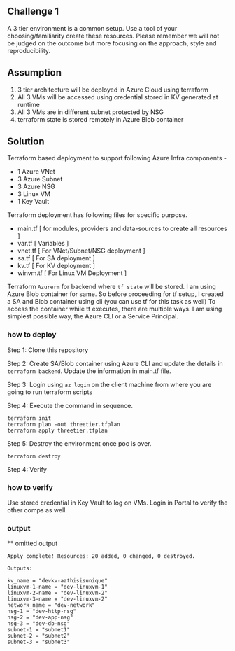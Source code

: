 ## Challenge 1
A 3 tier environment is a common setup. Use a tool of your choosing/familiarity create these resources. Please remember we will not be judged on the outcome but more focusing on the approach, style and reproducibility.


## Assumption

1. 3 tier architecture will be deployed in Azure Cloud using terraform
2. All 3 VMs will be accessed using credential stored in KV generated at runtime
3. All 3 VMs are in different subnet protected by NSG
4. terraform state is stored remotely in Azure Blob container


## Solution

Terraform based deployment to support following Azure Infra components -
- 1 Azure VNet 
- 3 Azure Subnet
- 3 Azure NSG
- 3 Linux VM
- 1 Key Vault

Terraform deployment has following files for specific purpose. 
- main.tf   [ for modules, providers and data-sources to create all resources ]
- var.tf    [ Variables ]
- vnet.tf   [ For VNet/Subnet/NSG deployment ]
- sa.tf     [ For SA deployment ]
- kv.tf     [ For KV deployment ]
- winvm.tf  [ For Linux VM Deployment ]


Terraform `Azurerm` for backend where `tf state` will be stored. I am using Azure Blob container for same. 
So before proceeding for tf setup, I created a SA and Blob container using cli (you can use tf for this task as well) To access the container while tf executes, there are multiple ways. I am using simplest possible way, the Azure CLI or a Service Principal.

### how to deploy 

Step 1: Clone this repository

Step 2: Create SA/Blob container using Azure CLI and update the details in `terraform backend`. Update the information in main.tf file.

Step 3: Login using `az login` on the client machine from where you are going to run terraform scripts

Step 4: Execute the command in sequence.

```
terraform init
terraform plan -out threetier.tfplan
terraform apply threetier.tfplan

```

Step 5: Destroy the environment once poc is over.
```
terraform destroy
```

Step 4: Verify

### how to verify

Use stored credential in Key Vault to log on VMs. Login in Portal to verify the other comps as well.


### output

** omitted output
```
Apply complete! Resources: 20 added, 0 changed, 0 destroyed.

Outputs:

kv_name = "devkv-aathisisunique"
linuxvm-1-name = "dev-linuxvm-1"
linuxvm-2-name = "dev-linuxvm-2"
linuxvm-3-name = "dev-linuxvm-2"
network_name = "dev-network"
nsg-1 = "dev-http-nsg"
nsg-2 = "dev-app-nsg"
nsg-3 = "dev-db-nsg"
subnet-1 = "subnet1"
subnet-2 = "subnet2"
subnet-3 = "subnet3"
```